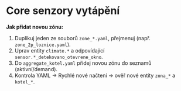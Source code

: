 # Core senzory vytápění

**Jak přidat novou zónu:**
1. Duplikuj jeden ze souborů `zone_*.yaml`, přejmenuj (např. `zone_2p_loznice.yaml`).
2. Uprav entity `climate.*` a odpovídající `sensor.*_detekovano_otevrene_okno`.
3. Do `aggregate_kotel.yaml` přidej novou zónu do seznamů (aktivní/demand).
4. Kontrola YAML → Rychlé nové načtení → ověř nové entity `zona_*` a `kotel_*`.
